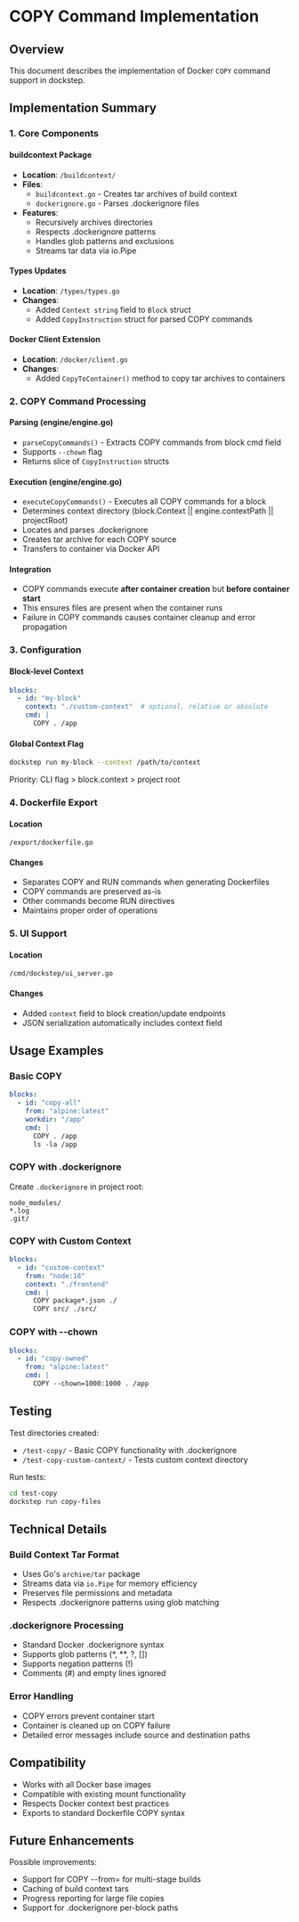 # COPY Command Implementation

## Overview

This document describes the implementation of Docker `COPY` command support in dockstep.

## Implementation Summary

### 1. Core Components

#### buildcontext Package
- **Location**: `/buildcontext/`
- **Files**:
  - `buildcontext.go` - Creates tar archives of build context
  - `dockerignore.go` - Parses .dockerignore files
- **Features**:
  - Recursively archives directories
  - Respects .dockerignore patterns
  - Handles glob patterns and exclusions
  - Streams tar data via io.Pipe

#### Types Updates
- **Location**: `/types/types.go`
- **Changes**:
  - Added `Context string` field to `Block` struct
  - Added `CopyInstruction` struct for parsed COPY commands

#### Docker Client Extension
- **Location**: `/docker/client.go`
- **Changes**:
  - Added `CopyToContainer()` method to copy tar archives to containers

### 2. COPY Command Processing

#### Parsing (engine/engine.go)
- `parseCopyCommands()` - Extracts COPY commands from block cmd field
- Supports `--chown` flag
- Returns slice of `CopyInstruction` structs

#### Execution (engine/engine.go)
- `executeCopyCommands()` - Executes all COPY commands for a block
- Determines context directory (block.Context || engine.contextPath || projectRoot)
- Locates and parses .dockerignore
- Creates tar archive for each COPY source
- Transfers to container via Docker API

#### Integration
- COPY commands execute **after container creation** but **before container start**
- This ensures files are present when the container runs
- Failure in COPY commands causes container cleanup and error propagation

### 3. Configuration

#### Block-level Context
```yaml
blocks:
  - id: "my-block"
    context: "./custom-context"  # optional, relative or absolute
    cmd: |
      COPY . /app
```

#### Global Context Flag
```bash
dockstep run my-block --context /path/to/context
```

Priority: CLI flag > block.context > project root

### 4. Dockerfile Export

#### Location
`/export/dockerfile.go`

#### Changes
- Separates COPY and RUN commands when generating Dockerfiles
- COPY commands are preserved as-is
- Other commands become RUN directives
- Maintains proper order of operations

### 5. UI Support

#### Location
`/cmd/dockstep/ui_server.go`

#### Changes
- Added `context` field to block creation/update endpoints
- JSON serialization automatically includes context field

## Usage Examples

### Basic COPY
```yaml
blocks:
  - id: "copy-all"
    from: "alpine:latest"
    workdir: "/app"
    cmd: |
      COPY . /app
      ls -la /app
```

### COPY with .dockerignore
Create `.dockerignore` in project root:
```
node_modules/
*.log
.git/
```

### COPY with Custom Context
```yaml
blocks:
  - id: "custom-context"
    from: "node:18"
    context: "./frontend"
    cmd: |
      COPY package*.json ./
      COPY src/ ./src/
```

### COPY with --chown
```yaml
blocks:
  - id: "copy-owned"
    from: "alpine:latest"
    cmd: |
      COPY --chown=1000:1000 . /app
```

## Testing

Test directories created:
- `/test-copy/` - Basic COPY functionality with .dockerignore
- `/test-copy-custom-context/` - Tests custom context directory

Run tests:
```bash
cd test-copy
dockstep run copy-files
```

## Technical Details

### Build Context Tar Format
- Uses Go's `archive/tar` package
- Streams data via `io.Pipe` for memory efficiency
- Preserves file permissions and metadata
- Respects .dockerignore patterns using glob matching

### .dockerignore Processing
- Standard Docker .dockerignore syntax
- Supports glob patterns (*, **, ?, [])
- Supports negation patterns (!)
- Comments (#) and empty lines ignored

### Error Handling
- COPY errors prevent container start
- Container is cleaned up on COPY failure
- Detailed error messages include source and destination paths

## Compatibility

- Works with all Docker base images
- Compatible with existing mount functionality
- Respects Docker context best practices
- Exports to standard Dockerfile COPY syntax

## Future Enhancements

Possible improvements:
- Support for COPY --from=<stage> for multi-stage builds
- Caching of build context tars
- Progress reporting for large file copies
- Support for .dockerignore per-block paths

